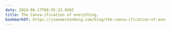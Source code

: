 ```yaml
---
date: 2024-06-17T08:55:23.850Z
title: The Canva-ification of everything.
bookmarkOf: https://joanwestenberg.com/blog/the-canva-ification-of-everything
---
```

